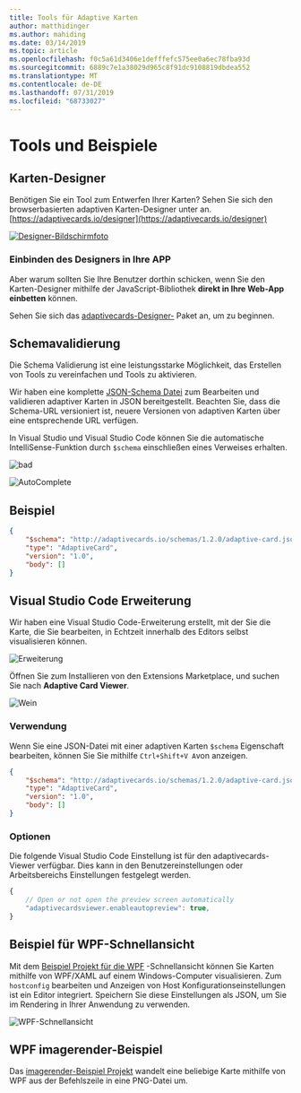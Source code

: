 ```yaml
---
title: Tools für Adaptive Karten
author: matthidinger
ms.author: mahiding
ms.date: 03/14/2019
ms.topic: article
ms.openlocfilehash: f0c5a61d3406e1defffefc575ee0a6ec78fba93d
ms.sourcegitcommit: 6889c7e1a38029d965c8f91dc9108819dbdea552
ms.translationtype: MT
ms.contentlocale: de-DE
ms.lasthandoff: 07/31/2019
ms.locfileid: "68733027"
---
```

# <a name="tools-and-samples"></a>Tools und Beispiele

## <a name="card-designer"></a>Karten-Designer 

Benötigen Sie ein Tool zum Entwerfen Ihrer Karten? Sehen Sie sich den browserbasierten adaptiven Karten-Designer unter an.[https://adaptivecards.io/designer](https://adaptivecards.io/designer)

[![Designer-Bildschirmfoto](media/tools/designer.jpg)](https://adaptivecards.io/designer)

### <a name="embed-the-designer-into-your-app"></a>Einbinden des Designers in Ihre APP

Aber warum sollten Sie Ihre Benutzer dorthin schicken, wenn Sie den Karten-Designer mithilfe der JavaScript-Bibliothek **direkt in Ihre Web-App einbetten** können. 

Sehen Sie sich das [adaptivecards-Designer-](https://npmjs.com/adaptivecards-designer) Paket an, um zu beginnen.

## <a name="schema-validation"></a>Schemavalidierung

Die Schema Validierung ist eine leistungsstarke Möglichkeit, das Erstellen von Tools zu vereinfachen und Tools zu aktivieren.

Wir haben eine komplette [JSON-Schema Datei](http://adaptivecards.io/schemas/1.2.0/adaptive-card.json) zum Bearbeiten und validieren adaptiver Karten in JSON bereitgestellt. Beachten Sie, dass die Schema-URL versioniert ist, neuere Versionen von adaptiven Karten über eine entsprechende URL verfügen.

In Visual Studio und Visual Studio Code können Sie die automatische IntelliSense-Funktion durch `$schema` einschließen eines Verweises erhalten.

![bad](media/tools/invalidjson1.png)

![AutoComplete](media/tools/autocomplete.png)

## <a name="example"></a>Beispiel

```json
{
    "$schema": "http://adaptivecards.io/schemas/1.2.0/adaptive-card.json",
    "type": "AdaptiveCard",
    "version": "1.0",
    "body": []
}
```

## <a name="visual-studio-code-extension"></a>Visual Studio Code Erweiterung

Wir haben eine Visual Studio Code-Erweiterung erstellt, mit der Sie die Karte, die Sie bearbeiten, in Echtzeit innerhalb des Editors selbst visualisieren können. 

![Erweiterung](media/tools/vscode-extension.png)

Öffnen Sie zum Installieren von den Extensions Marketplace, und suchen Sie nach **Adaptive Card Viewer**.

![Wein](media/tools/vscode-extension-marketplace.png)

### <a name="usage"></a>Verwendung

Wenn Sie eine JSON-Datei mit einer adaptiven Karten `$schema` Eigenschaft bearbeiten, können Sie Sie mithilfe `Ctrl+Shift+V A`von anzeigen.
```json
{
    "$schema": "http://adaptivecards.io/schemas/1.2.0/adaptive-card.json",
    "type": "AdaptiveCard",
    "version": "1.0",
    "body": []
}
```

### <a name="options"></a>Optionen

Die folgende Visual Studio Code Einstellung ist für den adaptivecards-Viewer verfügbar. Dies kann in den Benutzereinstellungen oder Arbeitsbereichs Einstellungen festgelegt werden.

```js
{
    // Open or not open the preview screen automatically
    "adaptivecardsviewer.enableautopreview": true,
}
```

## <a name="wpf-visualizer-sample"></a>Beispiel für WPF-Schnellansicht

Mit dem [Beispiel Projekt für die WPF](https://github.com/Microsoft/AdaptiveCards/tree/master/source/dotnet/Samples/WPFVisualizer) -Schnellansicht können Sie Karten mithilfe von WPF/XAML auf einem Windows-Computer visualisieren.  Zum `hostconfig` bearbeiten und Anzeigen von Host Konfigurationseinstellungen ist ein Editor integriert. Speichern Sie diese Einstellungen als JSON, um Sie im Rendering in Ihrer Anwendung zu verwenden.

![WPF-Schnellansicht](media/tools/wpfvisualizer.png)

## <a name="wpf-imagerender-sample"></a>WPF imagerender-Beispiel

Das [imagerender-Beispiel Projekt](https://github.com/Microsoft/AdaptiveCards/tree/master/source/dotnet/Samples/AdaptiveCards.Sample.ImageRender) wandelt eine beliebige Karte mithilfe von WPF aus der Befehlszeile in eine PNG-Datei um. 

